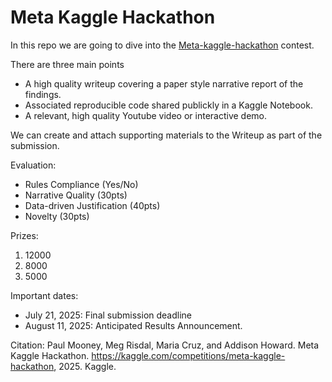 # Meta Kaggle Hackathon

In this repo we are going to dive into the [Meta-kaggle-hackathon](https://www.kaggle.com/competitions/meta-kaggle-hackathon) contest. 

There are three main points
- A high quality writeup covering a paper style narrative report of the findings.
- Associated reproducible code shared publickly in a Kaggle Notebook.
- A relevant, high quality Youtube video or interactive demo. 

We can create and attach supporting materials to the Writeup as part of the submission. 

Evaluation:

- Rules Compliance (Yes/No)
- Narrative Quality (30pts)
- Data-driven Justification (40pts)
- Novelty (30pts)

Prizes:
1. 12000
2. 8000
3. 5000


Important dates:
- July 21, 2025: Final submission deadline
- August 11, 2025: Anticipated Results Announcement.


Citation:
Paul Mooney, Meg Risdal, Maria Cruz, and Addison Howard. Meta Kaggle Hackathon. https://kaggle.com/competitions/meta-kaggle-hackathon, 2025. Kaggle.
